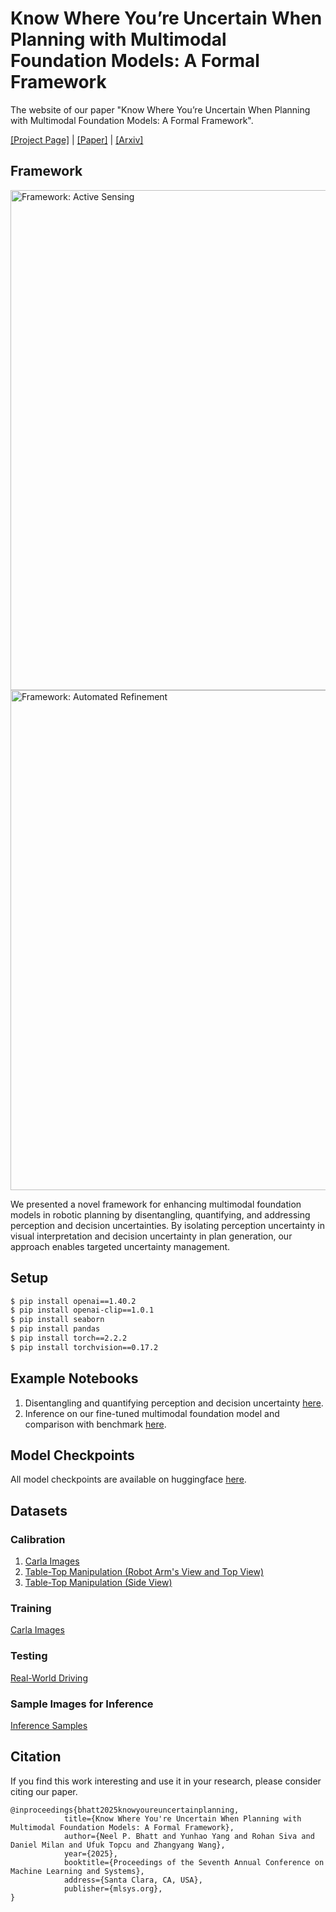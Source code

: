 # Know Where You’re Uncertain When Planning with Multimodal Foundation Models: A Formal Framework

The website of our paper "Know Where You’re Uncertain When Planning with Multimodal Foundation Models: A Formal Framework".

[[Project Page]](https://uncertainty-in-planning.github.io/) | [[Paper]](https://arxiv.org/pdf/2411.01639) | [[Arxiv]](https://arxiv.org/abs/2411.01639)

## Framework

<img src="docs/static/images/active_sensing.png" alt="Framework: Active Sensing" width="800">
<img src="docs/static/images/automated_refinement.png" alt="Framework: Automated Refinement" width="800">

We presented a novel framework for enhancing multimodal foundation models in robotic planning by disentangling, quantifying, and addressing perception and decision uncertainties. By isolating perception uncertainty in visual interpretation and decision uncertainty in plan generation, our approach enables targeted uncertainty management.

## Setup
```bash
$ pip install openai==1.40.2
$ pip install openai-clip==1.0.1
$ pip install seaborn
$ pip install pandas
$ pip install torch==2.2.2
$ pip install torchvision==0.17.2
```

## Example Notebooks
1. Disentangling and quantifying perception and decision uncertainty [here](uncertainty-quantification.ipynb).
2. Inference on our fine-tuned multimodal foundation model and comparison with benchmark [here](fine-tuned-model-inference.ipynb).

## Model Checkpoints
All model checkpoints are available on huggingface [here](https://huggingface.co/uncertainty-in-planning).

## Datasets
### Calibration
1. [Carla Images](https://drive.google.com/drive/folders/1Nqp6psvKPDkaTVC5UEfwR1N-c76qv61o?usp=sharing)
2. [Table-Top Manipulation (Robot Arm's View and Top View)](https://drive.google.com/drive/folders/1Q8oNpAawJZmGR3u9g2gmIVVpLsN7W1aM?usp=sharing)
3. [Table-Top Manipulation (Side View)](https://drive.google.com/drive/folders/17HsMV-YMzkFRAB9NQ6LoDPnEwaIiTgYV?usp=sharing)

### Training
[Carla Images](https://drive.google.com/drive/folders/1j34A-vWG0oMdAjfCZDZIaKHr4AeZ5iPU?usp=sharing)

### Testing
[Real-World Driving](https://drive.google.com/drive/folders/1Pg5c4Gp6KF7n0Oy22gaz9gXYh8TPuIBJ?usp=sharing)

### Sample Images for Inference
[Inference Samples](https://huggingface.co/datasets/uncertainty-in-planning/hf_dataset)

## Citation

If you find this work interesting and use it in your research, please consider citing our paper.
```
@inproceedings{bhatt2025knowyoureuncertainplanning,
            title={Know Where You're Uncertain When Planning with Multimodal Foundation Models: A Formal Framework},
            author={Neel P. Bhatt and Yunhao Yang and Rohan Siva and Daniel Milan and Ufuk Topcu and Zhangyang Wang},
            year={2025},
            booktitle={Proceedings of the Seventh Annual Conference on Machine Learning and Systems},
            address={Santa Clara, CA, USA},
            publisher={mlsys.org},
}
```
